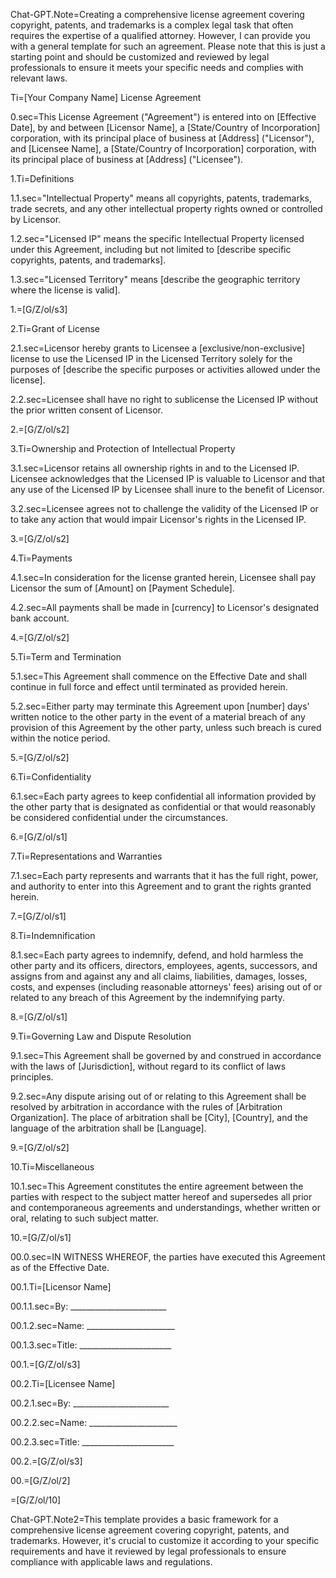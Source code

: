 

Chat-GPT.Note=Creating a comprehensive license agreement covering copyright, patents, and trademarks is a complex legal task that often requires the expertise of a qualified attorney. However, I can provide you with a general template for such an agreement. Please note that this is just a starting point and should be customized and reviewed by legal professionals to ensure it meets your specific needs and complies with relevant laws. 

Ti=[Your Company Name] License Agreement

0.sec=This License Agreement ("Agreement") is entered into on [Effective Date], by and between [Licensor Name], a [State/Country of Incorporation] corporation, with its principal place of business at [Address] ("Licensor"), and [Licensee Name], a [State/Country of Incorporation] corporation, with its principal place of business at [Address] ("Licensee").

1.Ti=Definitions

1.1.sec="Intellectual Property" means all copyrights, patents, trademarks, trade secrets, and any other intellectual property rights owned or controlled by Licensor.

1.2.sec="Licensed IP" means the specific Intellectual Property licensed under this Agreement, including but not limited to [describe specific copyrights, patents, and trademarks].

1.3.sec="Licensed Territory" means [describe the geographic territory where the license is valid].

1.=[G/Z/ol/s3]

2.Ti=Grant of License

2.1.sec=Licensor hereby grants to Licensee a [exclusive/non-exclusive] license to use the Licensed IP in the Licensed Territory solely for the purposes of [describe the specific purposes or activities allowed under the license].

2.2.sec=Licensee shall have no right to sublicense the Licensed IP without the prior written consent of Licensor.

2.=[G/Z/ol/s2]

3.Ti=Ownership and Protection of Intellectual Property

3.1.sec=Licensor retains all ownership rights in and to the Licensed IP. Licensee acknowledges that the Licensed IP is valuable to Licensor and that any use of the Licensed IP by Licensee shall inure to the benefit of Licensor.

3.2.sec=Licensee agrees not to challenge the validity of the Licensed IP or to take any action that would impair Licensor's rights in the Licensed IP.

3.=[G/Z/ol/s2]

4.Ti=Payments

4.1.sec=In consideration for the license granted herein, Licensee shall pay Licensor the sum of [Amount] on [Payment Schedule].

4.2.sec=All payments shall be made in [currency] to Licensor's designated bank account.

4.=[G/Z/ol/s2]

5.Ti=Term and Termination

5.1.sec=This Agreement shall commence on the Effective Date and shall continue in full force and effect until terminated as provided herein.

5.2.sec=Either party may terminate this Agreement upon [number] days' written notice to the other party in the event of a material breach of any provision of this Agreement by the other party, unless such breach is cured within the notice period.

5.=[G/Z/ol/s2]

6.Ti=Confidentiality

6.1.sec=Each party agrees to keep confidential all information provided by the other party that is designated as confidential or that would reasonably be considered confidential under the circumstances.

6.=[G/Z/ol/s1]

7.Ti=Representations and Warranties

7.1.sec=Each party represents and warrants that it has the full right, power, and authority to enter into this Agreement and to grant the rights granted herein.

7.=[G/Z/ol/s1]

8.Ti=Indemnification

8.1.sec=Each party agrees to indemnify, defend, and hold harmless the other party and its officers, directors, employees, agents, successors, and assigns from and against any and all claims, liabilities, damages, losses, costs, and expenses (including reasonable attorneys' fees) arising out of or related to any breach of this Agreement by the indemnifying party.

8.=[G/Z/ol/s1]

9.Ti=Governing Law and Dispute Resolution

9.1.sec=This Agreement shall be governed by and construed in accordance with the laws of [Jurisdiction], without regard to its conflict of laws principles.

9.2.sec=Any dispute arising out of or relating to this Agreement shall be resolved by arbitration in accordance with the rules of [Arbitration Organization]. The place of arbitration shall be [City], [Country], and the language of the arbitration shall be [Language].

9.=[G/Z/ol/s2]

10.Ti=Miscellaneous

10.1.sec=This Agreement constitutes the entire agreement between the parties with respect to the subject matter hereof and supersedes all prior and contemporaneous agreements and understandings, whether written or oral, relating to such subject matter.

10.=[G/Z/ol/s1]

00.0.sec=IN WITNESS WHEREOF, the parties have executed this Agreement as of the Effective Date.

00.1.Ti=[Licensor Name]

00.1.1.sec=By: ________________________

00.1.2.sec=Name: ______________________

00.1.3.sec=Title: _______________________

00.1.=[G/Z/ol/s3]

00.2.Ti=[Licensee Name]

00.2.1.sec=By: ________________________

00.2.2.sec=Name: ______________________

00.2.3.sec=Title: _______________________

00.2.=[G/Z/ol/s3]

00.=[G/Z/ol/2]

=[G/Z/ol/10]

Chat-GPT.Note2=This template provides a basic framework for a comprehensive license agreement covering copyright, patents, and trademarks. However, it's crucial to customize it according to your specific requirements and have it reviewed by legal professionals to ensure compliance with applicable laws and regulations.